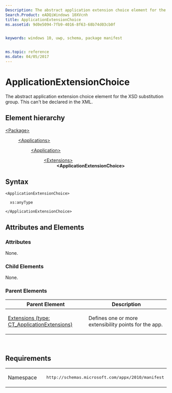 ```yaml
---
Description: The abstract application extension choice element for the XSD substitution group. 
Search.Product: eADQiWindows 10XVcnh
title: ApplicationExtensionChoice
ms.assetid: 9d0e5094-7fb9-4016-8f63-68b74d03cb0f


keywords: windows 10, uwp, schema, package manifest


ms.topic: reference
ms.date: 04/05/2017
---
```


# ApplicationExtensionChoice




The abstract application extension choice element for the XSD substitution group. This can't be declared in the XML.

## Element hierarchy

<dl>
<dt><a href="element-package.md">&lt;Package&gt;</a></dt>
<dd>
<dl>
<dt><a href="element-applications.md">&lt;Applications&gt;</a></dt>
<dd>
<dl>
<dt><a href="element-application.md">&lt;Application&gt;</a></dt>
<dd>
<dl>
<dt><a href="element-1-extensions.md">&lt;Extensions&gt;</a></dt>
<dd><b>&lt;ApplicationExtensionChoice&gt;</b></dd>
</dl>
</dd>
</dl>
</dd>
</dl>
</dd>

## Syntax

``` syntax
<ApplicationExtensionChoice>

  xs:anyType

</ApplicationExtensionChoice>
```

## Attributes and Elements


### Attributes

None.

### Child Elements

None.

### Parent Elements

<table>
<colgroup>
<col width="50%" />
<col width="50%" />
</colgroup>
<thead>
<tr class="header">
<th>Parent Element</th>
<th>Description</th>
</tr>
</thead>
<tbody>
<tr class="odd">
<td><a href="element-1-extensions.md">Extensions (type: CT_ApplicationExtensions)</a> </td>
<td><p>Defines one or more extensibility points for the app.</p></td>
</tr>
</tbody>
</table>

 

## Requirements

<table>
<colgroup>
<col width="50%" />
<col width="50%" />
</colgroup>
<tbody>
<tr class="odd">
<td><p>Namespace</p></td>
<td><pre>http://schemas.microsoft.com/appx/2010/manifest</pre></td>
</tr>
</tbody>
</table>

 

 



